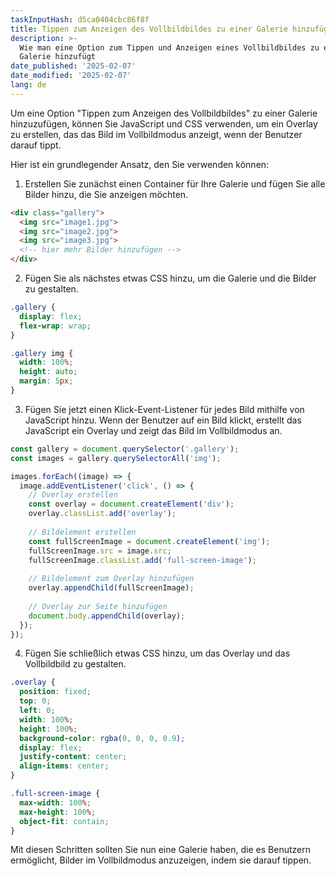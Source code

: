 ```yaml
---
taskInputHash: d5ca0404cbc86f8f
title: Tippen zum Anzeigen des Vollbildbildes zu einer Galerie hinzufügen
description: >-
  Wie man eine Option zum Tippen und Anzeigen eines Vollbildbildes zu einer
  Galerie hinzufügt
date_published: '2025-02-07'
date_modified: '2025-02-07'
lang: de
---
```

Um eine Option "Tippen zum Anzeigen des Vollbildbildes" zu einer Galerie hinzuzufügen, können Sie JavaScript und CSS verwenden, um ein Overlay zu erstellen, das das Bild im Vollbildmodus anzeigt, wenn der Benutzer darauf tippt.

Hier ist ein grundlegender Ansatz, den Sie verwenden können:
1. Erstellen Sie zunächst einen Container für Ihre Galerie und fügen Sie alle Bilder hinzu, die Sie anzeigen möchten.

```html
<div class="gallery">
  <img src="image1.jpg">
  <img src="image2.jpg">
  <img src="image3.jpg">
  <!-- hier mehr Bilder hinzufügen -->
</div>
```

2. Fügen Sie als nächstes etwas CSS hinzu, um die Galerie und die Bilder zu gestalten.

```css
.gallery {
  display: flex;
  flex-wrap: wrap;
}

.gallery img {
  width: 100%;
  height: auto;
  margin: 5px;
}
```

3. Fügen Sie jetzt einen Klick-Event-Listener für jedes Bild mithilfe von JavaScript hinzu. Wenn der Benutzer auf ein Bild klickt, erstellt das JavaScript ein Overlay und zeigt das Bild im Vollbildmodus an.

```javascript
const gallery = document.querySelector('.gallery');
const images = gallery.querySelectorAll('img');

images.forEach((image) => {
  image.addEventListener('click', () => {
    // Overlay erstellen
    const overlay = document.createElement('div');
    overlay.classList.add('overlay');
    
    // Bildelement erstellen
    const fullScreenImage = document.createElement('img');
    fullScreenImage.src = image.src;
    fullScreenImage.classList.add('full-screen-image');
    
    // Bildelement zum Overlay hinzufügen
    overlay.appendChild(fullScreenImage);
    
    // Overlay zur Seite hinzufügen
    document.body.appendChild(overlay);
  });
});
```

4. Fügen Sie schließlich etwas CSS hinzu, um das Overlay und das Vollbildbild zu gestalten.

```css
.overlay {
  position: fixed;
  top: 0;
  left: 0;
  width: 100%;
  height: 100%;
  background-color: rgba(0, 0, 0, 0.9);
  display: flex;
  justify-content: center;
  align-items: center;
}

.full-screen-image {
  max-width: 100%;
  max-height: 100%;
  object-fit: contain;
}
```

Mit diesen Schritten sollten Sie nun eine Galerie haben, die es Benutzern ermöglicht, Bilder im Vollbildmodus anzuzeigen, indem sie darauf tippen.
